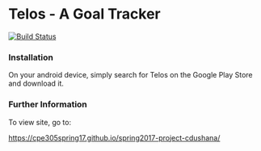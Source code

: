 # Telos - A Goal Tracker
[![Build Status](https://travis-ci.org/cpe305Spring17/spring2017-project-cdushana.svg?branch=master)](https://travis-ci.org/cpe305Spring17/spring2017-project-cdushana)

### Installation

On your android device, simply search for Telos on the Google Play Store and download it.

### Further Information

To view site, go to: 

https://cpe305spring17.github.io/spring2017-project-cdushana/
